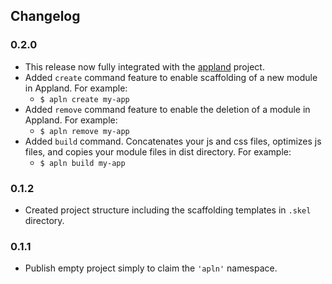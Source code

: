 ## Changelog ##

### 0.2.0 ###
* This release now fully integrated with the [appland](http://appland.io/) project.
* Added `create` command feature to enable scaffolding of a new module in Appland. For example:
	* `$ apln create my-app`
* Added `remove` command feature to enable the deletion of a module in Appland. For example:
	* `$ apln remove my-app`
* Added `build` command. Concatenates your js and css files, optimizes js files, and copies your module files in dist directory. For example:
	* `$ apln build my-app`

### 0.1.2 ###
* Created project structure including the scaffolding templates in `.skel` directory.

### 0.1.1 ###
* Publish empty project simply to claim the `'apln'` namespace.